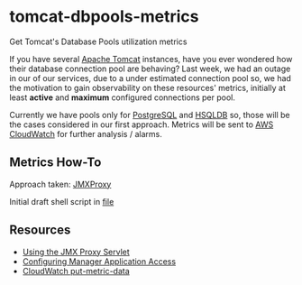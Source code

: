 # tomcat-dbpools-metrics
Get Tomcat's Database Pools utilization metrics

If you have several [Apache Tomcat](http://tomcat.apache.org/) instances, have you ever wondered how their database connection pool are behaving? Last week, we had an outage in our of our services, due to a under estimated connection pool so, we had the motivation to gain observability on these resources' metrics, initially at least **active** and **maximum** configured connections per pool.

Currently we have pools only for [PostgreSQL](https://www.postgresql.org/) and [HSQLDB](http://hsqldb.org/) so, those will be the cases considered in our first approach. Metrics will be sent to [AWS CloudWatch](https://aws.amazon.com/cloudwatch/) for further analysis / alarms.

## Metrics How-To

Approach taken: [JMXProxy](https://tomcat.apache.org/tomcat-8.0-doc/monitoring.html#Using_the_JMXProxyServlet)

Initial draft shell script in [file](get_metrics.sh)

## Resources

* [Using the JMX Proxy Servlet](https://tomcat.apache.org/tomcat-8.0-doc/manager-howto.html#Using_the_JMX_Proxy_Servlet)
* [Configuring Manager Application Access](https://tomcat.apache.org/tomcat-8.0-doc/manager-howto.html#Configuring_Manager_Application_Access)
* [CloudWatch put-metric-data](https://docs.aws.amazon.com/cli/latest/reference/cloudwatch/put-metric-data.html)

